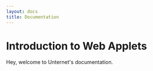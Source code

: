 ```yaml
---
layout: docs
title: Documentation
---
```


# Introduction to Web Applets

Hey, welcome to Unternet's documentation.
